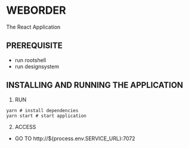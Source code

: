 # WEBORDER
The React Application

## PREREQUISITE
- run rootshell
- run designsystem

## INSTALLING AND RUNNING THE APPLICATION
1. RUN
```shell
yarn # install dependencies
yarn start # start application
```

2. ACCESS 
  - GO TO http://${process.env.SERVICE_URL}:7072
